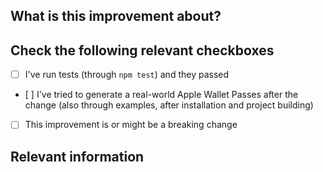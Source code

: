 <!--
	Thank you for your contribution to the <project>. You'll be responded to as soon as possible (but I assure you will be responded!)

	Meanwhile, if you still didn't do it yet, what about leaving a ⭐️ on the project? It would be very helpful!
-->

## What is this improvement about?

<!-- Write here below a (short) description about what you are trying to improve -->

## Check the following relevant checkboxes

- [ ] I've run tests (through `npm test`) and they passed
- [ ] I've tried to generate a real-world Apple Wallet Passes after the change (also through examples, after installation and project building)
- [ ] This improvement is or might be a breaking change

## Relevant information

<!-- Add any other relevant details to the PR (test, technical details, ...) -->
